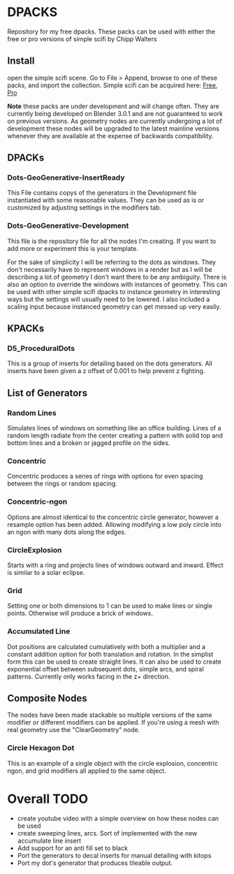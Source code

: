# DPACKS
Repository for my free dpacks. These packs can be used with either the free or pro versions of simple scifi by Chipp Walters

## Install
open the simple scifi scene.  Go to File > Append, browse to one of these packs, and import the collection.
Simple scifi can be acquired here: [Free](https://chippwalters.gumroad.com/l/simplescififree), [Pro](https://chippwalters.gumroad.com/l/simplescifi)

**Note** these packs are under development and will change often. They are currently being developed on Blender 3.0.1 and are not guaranteed to work on previous versions. As geometry nodes are currently undergoing a lot of development these nodes will be upgraded to the latest mainline versions whenever they are available at the expense of backwards compatibility.


## DPACKs
### Dots-GeoGenerative-InsertReady
This File contains copys of the generators in the Development file instantiated with some reasonable values. They can be used as is or customized by adjusting settings in the modifiers tab.

### Dots-GeoGenerative-Development
This file is the repository file for all the nodes I'm creating. If you want to add more or experiment this is your template.

For the sake of simplicity I will be referring to the dots as windows. They don't necessarily have to represent windows in a render but as I will be describing a lot of geometry I don't want there to be any ambiguity. There is also an option to override the windows with instances of geometry. This can be used with other simple scifi dpacks to instance geometry in interesting ways but the settings will usually need to be lowered. I also included a scaling input because instanced geometry can get messed up very easily.

## KPACKs
### D5_ProceduralDots
This is a group of inserts for detailing based on the dots generators. All inserts have been given a z offset of 0.001 to help prevent z fighting. 

## List of Generators
### Random Lines
Simulates lines of windows on something like an office building. Lines of a random length radiate from the center creating a pattern with solid top and bottom lines and a broken or jagged profile on the sides.


### Concentric
Concentric produces a series of rings with options for even spacing between the rings or random spacing.


### Concentric-ngon
Options are almost identical to the concentric circle generator, however a resample option has been added. Allowing modifying a low poly circle into an ngon with many dots along the edges.


### CircleExplosion
Starts with a ring and projects lines of windows outward and inward. Effect is similar to a solar eclipse.


### Grid
Setting one or both dimensions to 1 can be used to make lines or single points. Otherwise will produce a brick of windows.


### Accumulated Line
Dot positions are calculated cumulatively with both a multiplier and a constant addition option for both translation and rotation. In the simplist form this can be used to create straight lines. It can also be used to create exponential offset between subsequent dots, simple arcs, and spiral patterns. Currently only works facing in the z+ direction.

## Composite Nodes
The nodes have been made stackable so multiple versions of the same modifier or different modifiers can be applied. If you're using a mesh with real geometry use the "ClearGeometry" node.

### Circle Hexagon Dot
This is an example of a single object with the circle explosion, concentric ngon, and grid modifiers all applied to the same object.

# Overall TODO

* create youtube video with a simple overview on how these nodes can be used
* create sweeping lines, arcs. Sort of implemented with the new accumulate line insert
* Add support for an anti fill set to black
* Port the generators to decal inserts for manual detailing with kitops
* Port my dot's generator that produces tileable output.